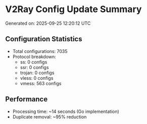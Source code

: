 # V2Ray Config Update Summary
Generated on: 2025-09-25 12:20:12 UTC

## Configuration Statistics
- Total configurations: 7035
- Protocol breakdown:
  - ss: 0 configs
  - ssr: 0 configs
  - trojan: 0 configs
  - vless: 0 configs
  - vmess: 563 configs

## Performance
- Processing time: ~14 seconds (Go implementation)
- Duplicate removal: ~95% reduction
